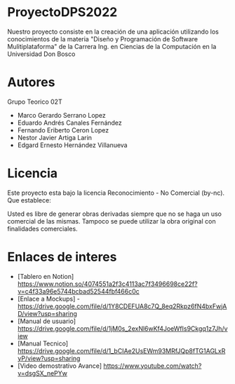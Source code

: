 # ProyectoDPS2022
Nuestro proyecto consiste en la creación de una aplicación utilizando los conocimientos de la materia "Diseño y Programación de Software Mulitiplataforma"  de la Carrera Ing. en Ciencias de la Computación en la Universidad Don Bosco


# Autores 
Grupo Teorico 02T
* Marco Gerardo Serrano Lopez 
* Eduardo Andrés Canales Fernández
* Fernando Eriberto Ceron Lopez 
* Nestor Javier Artiga Larin 
* Edgard Ernesto Hernández Villanueva 

# Licencia
Este proyecto esta bajo la licencia Reconocimiento - No Comercial (by-nc). Que establece:

Usted es libre de generar obras derivadas siempre que no se haga un uso comercial de las mismas. Tampoco se puede utilizar la obra original con finalidades comerciales.

# Enlaces de interes
* [Tablero en Notion] https://www.notion.so/4074551a2f3c4113ac7f3496698ce22f?v=c4f33a96e5744bcbad52544fbf466c0c                                                         
* [Enlace a Mockups] - https://drive.google.com/file/d/1Y8CDEFUA8c7Q_8eq2Rkpz6fN4bxFwjAD/view?usp=sharing
* [Manual de usuario] https://drive.google.com/file/d/1jM0s_2exNl6wKf4JoeWfIs9Ckgq1z7Jh/view
* [Manual Tecnico] https://drive.google.com/file/d/1_bCIAe2UsEWm93MRfJQp8fTG1AGLxRyP/view?usp=sharing
* [Video demostrativo Avance] https://www.youtube.com/watch?v=dsgSX_nePYw
